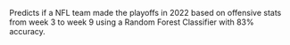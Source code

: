 Predicts if a NFL team made the playoffs in 2022 based on offensive stats from week 3 to week 9 using a Random Forest Classifier with 83% accuracy.
